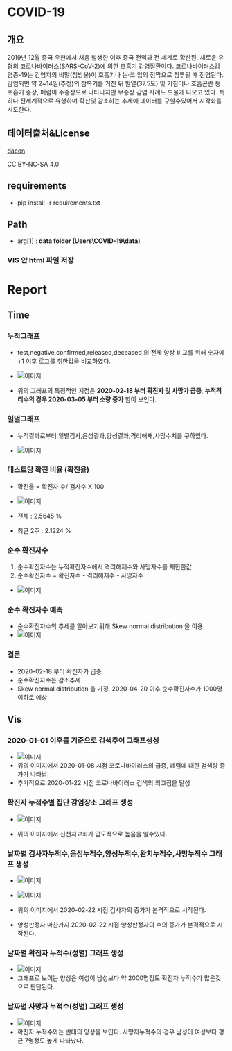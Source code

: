 # COVID-19

## 개요

2019년 12월 중국 우한에서 처음 발생한 이후 중국 전역과 전 세계로 확산된, 새로운 유형의 코로나바이러스(SARS-CoV-2)에 의한 호흡기 감염질환이다. 코로나바이러스감염증-19는 감염자의 비말(침방울)이 호흡기나 눈·코·입의 점막으로 침투될 때 전염된다. 감염되면 약 2~14일(추정)의 잠복기를 거친 뒤 발열(37.5도) 및 기침이나 호흡곤란 등 호흡기 증상, 폐렴이 주증상으로 나타나지만 무증상 감염 사례도 드물게 나오고 있다.
특히나 전세계적으로 유행하며 확산및 감소하는 추세에 데이터를 구할수있어서 시각화를 시도한다.


## 데이터출처&License
[dacon](https://dacon.io/competitions/official/235590/overview/)

CC BY-NC-SA 4.0

## requirements
* pip install -r requirements.txt

## Path
* arg[1] : __data folder (Users\COVID-19\data)__

### VIS 안 html 파일 저장


# Report
## Time
### 누적그래프
* test,negative,confirmed,released,deceased 의 전체 양상 비교를 위해 숫자에 +1 이후 로그를 취한값을 비교하였다.

* ![이미지](https://github.com/kdj6394/COVID-19/blob/master/src/time_image/%EB%82%A0%EC%A7%9C%EB%B3%84%EC%9D%B8%EC%9B%90%EC%88%98(Log(1+N)).png?raw=true)


* 위의 그래프의 특정적인 지점은 __2020-02-18 부터 확진자 및 사망가 급증__, __누적격리수의 경우 2020-03-05 부터 소량 증가__ 함이 보인다.

### 일별그래프
* 누적결과로부터 일별검사,음성결과,양성결과,격리해재,사망수치를 구하였다.

* ![이미지](https://github.com/kdj6394/COVID-19/blob/master/src/time_image/%EB%82%A0%EC%A7%9C%EB%B3%84%EC%9D%B8%EC%9B%90%EC%88%98.png?raw=true)

### 테스트당 확진 비율 (확진율)
* 확진율 = 확진자 수/ 검사수 X 100

* ![이미지](https://github.com/kdj6394/COVID-19/blob/master/src/time_image/%EB%82%A0%EC%A7%9C%EB%B3%84%ED%99%95%EC%A7%84%EC%9C%A8.png?raw=true)


* 전체    : 2.5645 %
* 최근 2주        : 2.1224 %

### 순수 확진자수
1. 순수확진자수는 누적확진자수에서 격리해제수와 사망자수를 제한한값
2. 순수확진자수 = 확진자수 - 격리해제수 - 사망자수

* ![이미지](https://github.com/kdj6394/COVID-19/blob/master/src/time_image/%EB%82%A0%EC%A7%9C%EB%B3%84%EC%88%9C%EC%88%98%ED%99%95%EC%A7%84%EC%9E%90%EC%88%98.png?raw=true)


### 순수 확진자수 예측
* 순수확진자수의 추세를 알아보기위해 Skew normal distribution 을 이용
* ![이미지](https://github.com/kdj6394/COVID-19/blob/master/src/time_image/%EC%98%88%EC%B8%A1.png?raw=true)


### 결론
* 2020-02-18 부터 확진자가 급증
* 순수확진자수는 감소추세
* Skew normal distribution 을 가정, 2020-04-20 이후 순수확진자수가 1000명 이하로 예상


## Vis
### 2020-01-01 이후를 기준으로 검색추이 그래프생성

* ![이미지](https://github.com/kdj6394/COVID-19/blob/master/src/vis_image/%EA%B2%80%EC%83%89%EC%B6%94%EC%9D%B4.png?raw=true)
* 위의 이미지에서 2020-01-08 시점 코로나바이러스의 급증, 폐렴에 대한 검색량 증가가 나타남.
* 추가적으로 2020-01-22 시점 코로나바이러스 검색의 최고점을 달성


### 확진자 누적수별 집단 감염장소 그래프 생성
* ![이미지](https://github.com/kdj6394/COVID-19/blob/master/src/vis_image/%ED%99%95%EC%A7%84%EC%9E%90%EB%88%84%EC%A0%81%EC%88%98%EB%B3%84%20%EC%A7%91%EB%8B%A8%EA%B0%90%EC%97%BC%EC%9E%A5%EC%86%8C.png?raw=true)

* 위의 이미지에서 신천지교회가 압도적으로 높음을 알수있다.

### 날짜별 검사자누적수,음성누적수,양성누적수,완치누적수,사망누적수 그래프 생성
* ![이미지](https://github.com/kdj6394/COVID-19/blob/master/src/vis_image/%EB%82%A0%EC%A7%9C%EB%B3%84%20%EA%B2%80%EC%82%AC%EC%9E%90%20%EB%88%84%EC%A0%81%EC%88%98.png?raw=true)
* ![이미지](https://github.com/kdj6394/COVID-19/blob/master/src/vis_image/%EC%A7%84%EB%8B%A8%EB%B3%84%EB%88%84%EC%A0%81%EC%88%AB%EC%9E%90.png?raw=true)

* 위의 이미지에서 2020-02-22 시점 검사자의 증가가 본격적으로 시작된다.
* 양성판정자 마찬가지 2020-02-22 시점 양성판정자의 수의 증가가 본격적으로 시작된다.


### 날짜별 확진자 누적수(성별) 그래프 생성
* ![이미지](https://github.com/kdj6394/COVID-19/blob/master/src/vis_image/%EC%84%B1%EB%B3%84%EC%97%90%EB%94%B0%EB%A5%B8%20%ED%99%95%EC%A7%84%EC%9E%90%20%EB%88%84%EC%A0%81%EC%88%98.png?raw=true)
* 그래프로 보이는 양상은 여성이 남성보다 약 2000명정도 확진자 누적수가 많은것으로 판단된다.

### 날짜별 사망자 누적수(성별) 그래프 생성
 * ![이미지](https://github.com/kdj6394/COVID-19/blob/master/src/vis_image/%EC%84%B1%EB%B3%84%EC%97%90%EB%94%B0%EB%A5%B8%20%EB%82%A0%EC%A7%9C%EB%B3%84%20%EC%82%AC%EB%A7%9D%EC%9E%90%20%EB%88%84%EC%A0%81%EC%88%98.png?raw=true)
* 확진자 누적수와는 반대의 양상을 보인다. 사망자누적수의 경우 남성이 여성보다 평균 7명정도 높게 나타났다.


